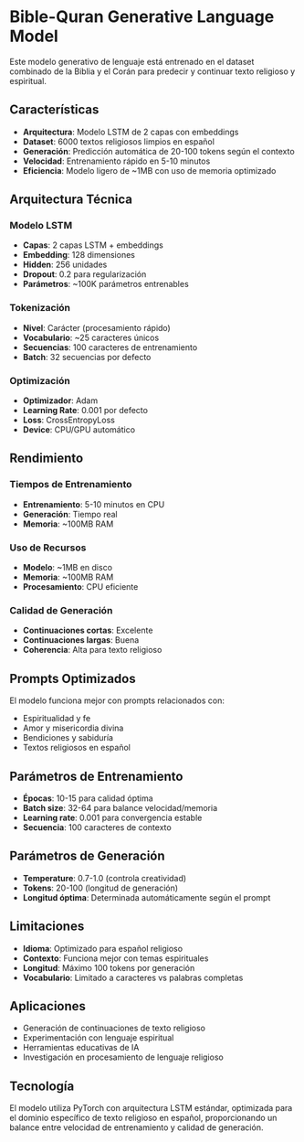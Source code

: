 # Bible-Quran Generative Language Model

Este modelo generativo de lenguaje está entrenado en el dataset combinado de la Biblia y el Corán para predecir y continuar texto religioso y espiritual.

## Características

- **Arquitectura**: Modelo LSTM de 2 capas con embeddings
- **Dataset**: 6000 textos religiosos limpios en español
- **Generación**: Predicción automática de 20-100 tokens según el contexto
- **Velocidad**: Entrenamiento rápido en 5-10 minutos
- **Eficiencia**: Modelo ligero de ~1MB con uso de memoria optimizado

## Arquitectura Técnica

### Modelo LSTM
- **Capas**: 2 capas LSTM + embeddings
- **Embedding**: 128 dimensiones
- **Hidden**: 256 unidades
- **Dropout**: 0.2 para regularización
- **Parámetros**: ~100K parámetros entrenables

### Tokenización
- **Nivel**: Carácter (procesamiento rápido)
- **Vocabulario**: ~25 caracteres únicos
- **Secuencias**: 100 caracteres de entrenamiento
- **Batch**: 32 secuencias por defecto

### Optimización
- **Optimizador**: Adam
- **Learning Rate**: 0.001 por defecto
- **Loss**: CrossEntropyLoss
- **Device**: CPU/GPU automático

## Rendimiento

### Tiempos de Entrenamiento
- **Entrenamiento**: 5-10 minutos en CPU
- **Generación**: Tiempo real
- **Memoria**: ~100MB RAM

### Uso de Recursos
- **Modelo**: ~1MB en disco
- **Memoria**: ~100MB RAM
- **Procesamiento**: CPU eficiente

### Calidad de Generación
- **Continuaciones cortas**: Excelente
- **Continuaciones largas**: Buena
- **Coherencia**: Alta para texto religioso

## Prompts Optimizados

El modelo funciona mejor con prompts relacionados con:
- Espiritualidad y fe
- Amor y misericordia divina
- Bendiciones y sabiduría
- Textos religiosos en español

## Parámetros de Entrenamiento

- **Épocas**: 10-15 para calidad óptima
- **Batch size**: 32-64 para balance velocidad/memoria
- **Learning rate**: 0.001 para convergencia estable
- **Secuencia**: 100 caracteres de contexto

## Parámetros de Generación

- **Temperature**: 0.7-1.0 (controla creatividad)
- **Tokens**: 20-100 (longitud de generación)
- **Longitud óptima**: Determinada automáticamente según el prompt

## Limitaciones

- **Idioma**: Optimizado para español religioso
- **Contexto**: Funciona mejor con temas espirituales
- **Longitud**: Máximo 100 tokens por generación
- **Vocabulario**: Limitado a caracteres vs palabras completas

## Aplicaciones

- Generación de continuaciones de texto religioso
- Experimentación con lenguaje espiritual
- Herramientas educativas de IA
- Investigación en procesamiento de lenguaje religioso

## Tecnología

El modelo utiliza PyTorch con arquitectura LSTM estándar, optimizada para el dominio específico de texto religioso en español, proporcionando un balance entre velocidad de entrenamiento y calidad de generación.
